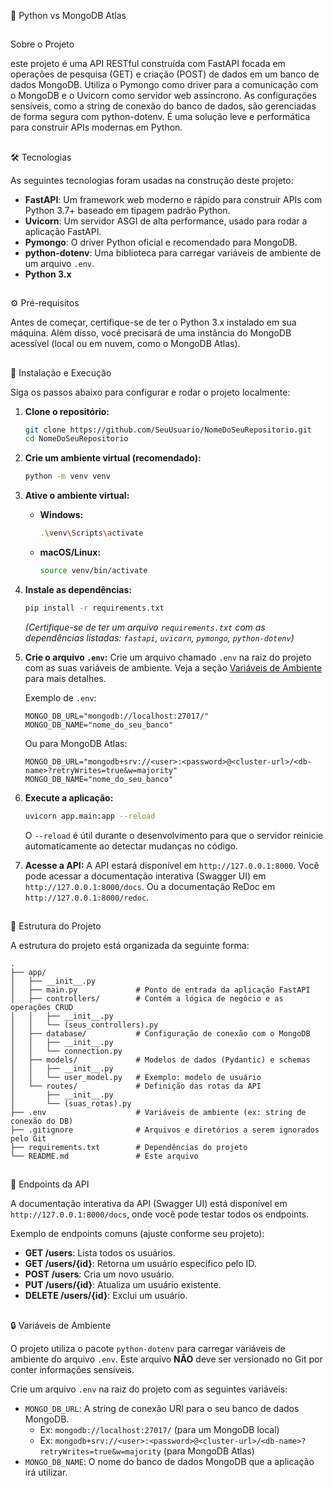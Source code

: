 
🚀 Python vs MongoDB Atlas

## 
Sobre o Projeto

este projeto é uma API RESTful construída com FastAPI focada em operações de pesquisa (GET) e criação (POST) de dados em um banco de dados MongoDB. Utiliza o Pymongo como driver para a comunicação com o MongoDB e o Uvicorn como servidor web assíncrono. As configurações sensíveis, como a string de conexão do banco de dados, são gerenciadas de forma segura com python-dotenv.
É uma solução leve e performática para construir APIs modernas em Python.

## 
🛠️ Tecnologias

As seguintes tecnologias foram usadas na construção deste projeto:

  * **FastAPI**: Um framework web moderno e rápido para construir APIs com Python 3.7+ baseado em tipagem padrão Python.
  * **Uvicorn**: Um servidor ASGI de alta performance, usado para rodar a aplicação FastAPI.
  * **Pymongo**: O driver Python oficial e recomendado para MongoDB.
  * **python-dotenv**: Uma biblioteca para carregar variáveis de ambiente de um arquivo `.env`.
  * **Python 3.x**


## 
⚙️ Pré-requisitos

Antes de começar, certifique-se de ter o Python 3.x instalado em sua máquina. Além disso, você precisará de uma instância do MongoDB acessível (local ou em nuvem, como o MongoDB Atlas).



## 
🚀 Instalação e Execução

Siga os passos abaixo para configurar e rodar o projeto localmente:

1.  **Clone o repositório:**

    ```bash
    git clone https://github.com/SeuUsuario/NomeDoSeuRepositorio.git
    cd NomeDoSeuRepositorio
    ```

2.  **Crie um ambiente virtual (recomendado):**

    ```bash
    python -m venv venv
    ```

3.  **Ative o ambiente virtual:**

      * **Windows:**
        ```bash
        .\venv\Scripts\activate
        ```
      * **macOS/Linux:**
        ```bash
        source venv/bin/activate
        ```

4.  **Instale as dependências:**

    ```bash
    pip install -r requirements.txt
    ```

    *(Certifique-se de ter um arquivo `requirements.txt` com as dependências listadas: `fastapi`, `uvicorn`, `pymongo`, `python-dotenv`)*

5.  **Crie o arquivo `.env`:**
    Crie um arquivo chamado `.env` na raiz do projeto com as suas variáveis de ambiente. Veja a seção [Variáveis de Ambiente](https://www.google.com/search?q=%23-vari%C3%A1veis-de-ambiente) para mais detalhes.

    Exemplo de `.env`:

    ```
    MONGO_DB_URL="mongodb://localhost:27017/"
    MONGO_DB_NAME="nome_do_seu_banco"
    ```

    Ou para MongoDB Atlas:

    ```
    MONGO_DB_URL="mongodb+srv://<user>:<password>@<cluster-url>/<db-name>?retryWrites=true&w=majority"
    MONGO_DB_NAME="nome_do_seu_banco"
    ```

6.  **Execute a aplicação:**

    ```bash
    uvicorn app.main:app --reload
    ```

    O `--reload` é útil durante o desenvolvimento para que o servidor reinicie automaticamente ao detectar mudanças no código.

7.  **Acesse a API:**
    A API estará disponível em `http://127.0.0.1:8000`.
    Você pode acessar a documentação interativa (Swagger UI) em `http://127.0.0.1:8000/docs`.
    Ou a documentação ReDoc em `http://127.0.0.1:8000/redoc`.



## 
📁 Estrutura do Projeto

A estrutura do projeto está organizada da seguinte forma:

```
.
├── app/
│   ├── __init__.py
│   ├── main.py             # Ponto de entrada da aplicação FastAPI
│   ├── controllers/        # Contém a lógica de negócio e as operações CRUD
│   │   ├── __init__.py
│   │   └── (seus_controllers).py
│   ├── database/           # Configuração de conexão com o MongoDB
│   │   ├── __init__.py
│   │   └── connection.py
│   ├── models/             # Modelos de dados (Pydantic) e schemas
│   │   ├── __init__.py
│   │   └── user_model.py   # Exemplo: modelo de usuário
│   └── routes/             # Definição das rotas da API
│       ├── __init__.py
│       └── (suas_rotas).py
├── .env                    # Variáveis de ambiente (ex: string de conexão do DB)
├── .gitignore              # Arquivos e diretórios a serem ignorados pelo Git
├── requirements.txt        # Dependências do projeto
└── README.md               # Este arquivo
```


## 
📡 Endpoints da API

A documentação interativa da API (Swagger UI) está disponível em `http://127.0.0.1:8000/docs`, onde você pode testar todos os endpoints.

Exemplo de endpoints comuns (ajuste conforme seu projeto):

  * **GET /users**: Lista todos os usuários.
  * **GET /users/{id}**: Retorna um usuário específico pelo ID.
  * **POST /users**: Cria um novo usuário.
  * **PUT /users/{id}**: Atualiza um usuário existente.
  * **DELETE /users/{id}**: Exclui um usuário.


## 
🔒 Variáveis de Ambiente

O projeto utiliza o pacote `python-dotenv` para carregar variáveis de ambiente do arquivo `.env`. Este arquivo **NÃO** deve ser versionado no Git por conter informações sensíveis.

Crie um arquivo `.env` na raiz do projeto com as seguintes variáveis:

  * `MONGO_DB_URL`: A string de conexão URI para o seu banco de dados MongoDB.
      * Ex: `mongodb://localhost:27017/` (para um MongoDB local)
      * Ex: `mongodb+srv://<user>:<password>@<cluster-url>/<db-name>?retryWrites=true&w=majority` (para MongoDB Atlas)
  * `MONGO_DB_NAME`: O nome do banco de dados MongoDB que a aplicação irá utilizar.

